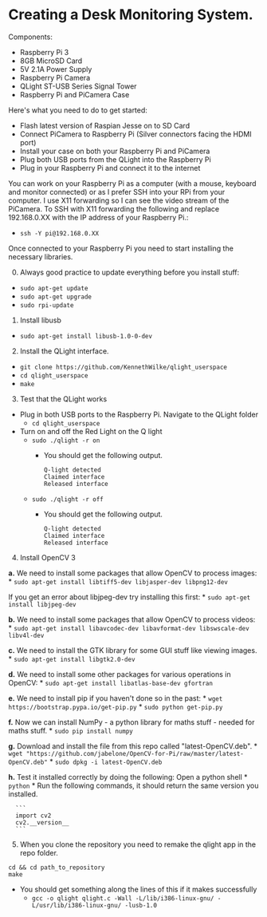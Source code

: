 # Creating a Desk Monitoring System.

Components:
  * Raspberry Pi 3
  * 8GB MicroSD Card
  * 5V 2.1A Power Supply
  * Raspberry Pi Camera
  * QLight ST-USB Series Signal Tower
  * Raspberry Pi and PiCamera Case

Here's what you need to do to get started:
- Flash latest version of Raspian Jesse on to SD Card
- Connect PiCamera to Raspberry Pi (Silver connectors facing the HDMI port)
- Install your case on both your Raspberry Pi and PiCamera
- Plug both USB ports from the QLight into the Raspberry Pi
- Plug in your Raspberry Pi and connect it to the internet

You can work on your Raspberry Pi as a computer (with a mouse, keyboard and monitor connected) or as I prefer SSH into your RPi from your computer. I use X11 forwarding so I can see the video stream of the PiCamera. To SSH with X11 forwarding the following and replace 192.168.0.XX with the IP address of your Raspberry Pi.:
  * `ssh -Y pi@192.168.0.XX`

Once connected to your Raspberry Pi you need to start installing the necessary libraries.

0. Always good practice to update everything before you install stuff:
  * `sudo apt-get update`
  * `sudo apt-get upgrade`
  * `sudo rpi-update`

1. Install libusb
  * `sudo apt-get install libusb-1.0-0-dev`

2. Install the QLight interface.
  * `git clone https://github.com/KennethWilke/qlight_userspace`
  * `cd qlight_userspace`
  * `make`

3. Test that the QLight works
  * Plug in both USB ports to the Raspberry Pi. Navigate to the QLight folder
    * `cd qlight_userspace`
  * Turn on and off the Red Light on the Q light
    * `sudo ./qlight -r on`
      * You should get the following output.
      
          ```
          Q-light detected
          Claimed interface
          Released interface
          ```
    * `sudo ./qlight -r off`
      * You should get the following output.
      
          ```
          Q-light detected
          Claimed interface
          Released interface
          ```

4. Install OpenCV 3

  **a.** We need to install some packages that allow OpenCV to process images:
    * `sudo apt-get install libtiff5-dev libjasper-dev libpng12-dev`
    
  If you get an error about libjpeg-dev try installing this first:
    * `sudo apt-get install libjpeg-dev`
    
  **b.** We need to install some packages that allow OpenCV to process videos:
    * `sudo apt-get install libavcodec-dev libavformat-dev libswscale-dev libv4l-dev`
    
  **c.** We need to install the GTK library for some GUI stuff like viewing images.
    * `sudo apt-get install libgtk2.0-dev`
    
  **d.** We need to install some other packages for various operations in OpenCV:
    * `sudo apt-get install libatlas-base-dev gfortran`
    
  **e.** We need to install pip if you haven't done so in the past:
    * `wget https://bootstrap.pypa.io/get-pip.py`
    * `sudo python get-pip.py`
    
  **f.** Now we can install NumPy - a python library for maths stuff - needed for maths stuff.
    * `sudo pip install numpy`
    
  **g.** Download and install the file from this repo called "latest-OpenCV.deb".
    * `wget "https://github.com/jabelone/OpenCV-for-Pi/raw/master/latest-OpenCV.deb"`
    * `sudo dpkg -i latest-OpenCV.deb`
    
  **h.** Test it installed correctly by doing the following: Open a python shell
    * `python`
    * Run the following commands, it should return the same version you installed.
    
      ```
      import cv2
      cv2.__version__
      ```
      
5. When you clone the repository you need to remake the qlight app in the repo folder.

  ```
  cd && cd path_to_repository
  make
  ```
    
  * You should get something along the lines of this if it makes successfully  
    * `gcc -o qlight qlight.c -Wall -L/lib/i386-linux-gnu/ -L/usr/lib/i386-linux-gnu/ -lusb-1.0`
      
